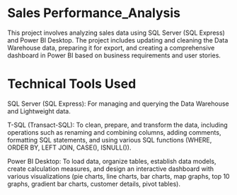 # Sales Performance_Analysis

This project involves analyzing sales data using SQL Server (SQL Express) and Power BI Desktop. The project includes updating and cleaning the Data Warehouse data, preparing it for export, and creating a comprehensive dashboard in Power BI based on business requirements and user stories.

# Technical Tools Used

SQL Server (SQL Express): For managing and querying the Data Warehouse and Lightweight data.

T-SQL (Transact-SQL): To clean, prepare, and transform the data, including operations such as renaming and combining columns, adding comments, formatting SQL statements, and using various SQL functions (WHERE, ORDER BY, LEFT JOIN, CASE(), ISNULL()).

Power BI Desktop: To load data, organize tables, establish data models, create calculation measures, and design an interactive dashboard with various visualizations (pie charts, line charts, bar charts, map graphs, top 10 graphs, gradient bar charts, customer details, pivot tables).
